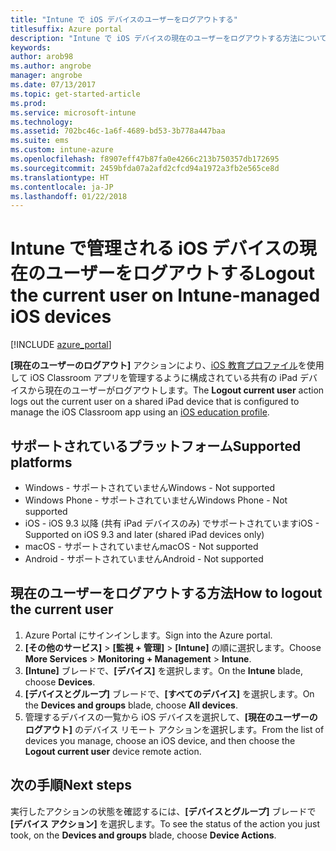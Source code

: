 ```yaml
---
title: "Intune で iOS デバイスのユーザーをログアウトする"
titlesuffix: Azure portal
description: "Intune で iOS デバイスの現在のユーザーをログアウトする方法について説明します。\""
keywords: 
author: arob98
ms.author: angrobe
manager: angrobe
ms.date: 07/13/2017
ms.topic: get-started-article
ms.prod: 
ms.service: microsoft-intune
ms.technology: 
ms.assetid: 702bc46c-1a6f-4689-bd53-3b778a447baa
ms.suite: ems
ms.custom: intune-azure
ms.openlocfilehash: f8907eff47b87fa0e4266c213b750357db172695
ms.sourcegitcommit: 2459bfda07a2afd2cfcd94a1972a3fb2e565ce8d
ms.translationtype: HT
ms.contentlocale: ja-JP
ms.lasthandoff: 01/22/2018
---
```

# <a name="logout-the-current-user-on-intune-managed-ios-devices"></a><span data-ttu-id="aa37b-103">Intune で管理される iOS デバイスの現在のユーザーをログアウトする</span><span class="sxs-lookup"><span data-stu-id="aa37b-103">Logout the current user on Intune-managed iOS devices</span></span>


[!INCLUDE [azure_portal](./includes/azure_portal.md)]

<span data-ttu-id="aa37b-104">**[現在のユーザーのログアウト]** アクションにより、[iOS 教育プロファイル](education-settings-configure-ios.md)を使用して iOS Classroom アプリを管理するように構成されている共有の iPad デバイスから現在のユーザーがログアウトします。</span><span class="sxs-lookup"><span data-stu-id="aa37b-104">The **Logout current user** action logs out the current user on a shared iPad device that is configured to manage the iOS Classroom app using an [iOS education profile](education-settings-configure-ios.md).</span></span> 

## <a name="supported-platforms"></a><span data-ttu-id="aa37b-105">サポートされているプラットフォーム</span><span class="sxs-lookup"><span data-stu-id="aa37b-105">Supported platforms</span></span>

- <span data-ttu-id="aa37b-106">Windows - サポートされていません</span><span class="sxs-lookup"><span data-stu-id="aa37b-106">Windows - Not supported</span></span>
- <span data-ttu-id="aa37b-107">Windows Phone - サポートされていません</span><span class="sxs-lookup"><span data-stu-id="aa37b-107">Windows Phone - Not supported</span></span>
- <span data-ttu-id="aa37b-108">iOS - iOS 9.3 以降 (共有 iPad デバイスのみ) でサポートされています</span><span class="sxs-lookup"><span data-stu-id="aa37b-108">iOS - Supported on iOS 9.3 and later (shared iPad devices only)</span></span>
- <span data-ttu-id="aa37b-109">macOS - サポートされていません</span><span class="sxs-lookup"><span data-stu-id="aa37b-109">macOS - Not supported</span></span>
- <span data-ttu-id="aa37b-110">Android - サポートされていません</span><span class="sxs-lookup"><span data-stu-id="aa37b-110">Android - Not supported</span></span>

## <a name="how-to-logout-the-current-user"></a><span data-ttu-id="aa37b-111">現在のユーザーをログアウトする方法</span><span class="sxs-lookup"><span data-stu-id="aa37b-111">How to logout the current user</span></span>

1.  <span data-ttu-id="aa37b-112">Azure Portal にサインインします。</span><span class="sxs-lookup"><span data-stu-id="aa37b-112">Sign into the Azure portal.</span></span>
2.  <span data-ttu-id="aa37b-113">**[その他のサービス]** > **[監視 + 管理]** > **[Intune]** の順に選択します。</span><span class="sxs-lookup"><span data-stu-id="aa37b-113">Choose **More Services** > **Monitoring + Management** > **Intune**.</span></span>
3.  <span data-ttu-id="aa37b-114">**[Intune]** ブレードで、**[デバイス]** を選択します。</span><span class="sxs-lookup"><span data-stu-id="aa37b-114">On the **Intune** blade, choose **Devices**.</span></span>
4.  <span data-ttu-id="aa37b-115">**[デバイスとグループ]** ブレードで、**[すべてのデバイス]** を選択します。</span><span class="sxs-lookup"><span data-stu-id="aa37b-115">On the **Devices and groups** blade, choose **All devices**.</span></span>
5.  <span data-ttu-id="aa37b-116">管理するデバイスの一覧から iOS デバイスを選択して、**[現在のユーザーのログアウト]** のデバイス リモート アクションを選択します。</span><span class="sxs-lookup"><span data-stu-id="aa37b-116">From the list of devices you manage, choose an iOS device, and then choose the **Logout current user** device remote action.</span></span>

## <a name="next-steps"></a><span data-ttu-id="aa37b-117">次の手順</span><span class="sxs-lookup"><span data-stu-id="aa37b-117">Next steps</span></span>

<span data-ttu-id="aa37b-118">実行したアクションの状態を確認するには、**[デバイスとグループ]** ブレードで **[デバイス アクション]** を選択します。</span><span class="sxs-lookup"><span data-stu-id="aa37b-118">To see the status of the action you just took, on the **Devices and groups** blade, choose **Device Actions**.</span></span>
